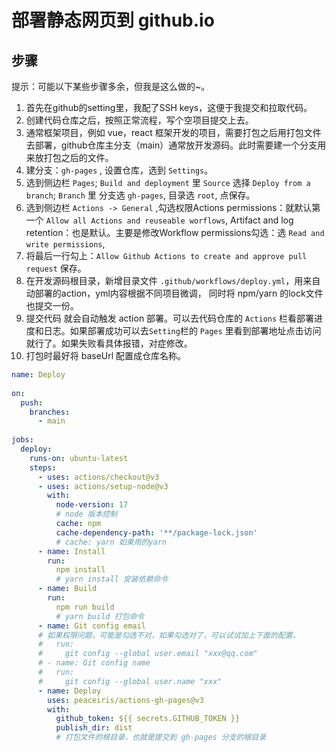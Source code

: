 # 部署静态网页到 github.io

## 步骤
提示：可能以下某些步骤多余，但我是这么做的~。
1. 首先在github的setting里，我配了SSH keys，这便于我提交和拉取代码。
2. 创建代码仓库之后，按照正常流程，写个空项目提交上去。
3. 通常框架项目，例如 vue，react 框架开发的项目，需要打包之后用打包文件去部署，github仓库主分支（main）通常放开发源码。此时需要建一个分支用来放打包之后的文件。
4. 建分支：`gh-pages` , 设置仓库，选到 `Settings`。
  1. 选到侧边栏 `Pages`; `Build and deployment` 里 `Source` 选择 `Deploy from a branch`;
  `Branch` 里 分支选 `gh-pages`, 目录选 `root`, 点保存。
  2. 选到侧边栏 `Actions -> General` ,勾选权限Actions permissions：就默认第一个 `Allow all Actions and reuseable worflows`, Artifact and log retention：也是默认。主要是修改Workflow permissions勾选：选 `Read and write permissions`, 
  3. 将最后一行勾上：`Allow Github Actions to create and approve pull request` 保存。
5. 在开发源码根目录，新增目录文件 `.github/workflows/deploy.yml`，用来自动部署的action，yml内容根据不同项目微调， 同时将 npm/yarn 的lock文件也提交一份。
6. 提交代码 就会自动触发 action 部署。可以去代码仓库的 `Actions` 栏看部署进度和日志。如果部署成功可以去`Setting`栏的 `Pages` 里看到部署地址点击访问就行了。如果失败看具体报错，对症修改。
7. 打包时最好将 baseUrl 配置成仓库名称。


```yml
name: Deploy
 
on:
  push:
    branches:
      - main
 
jobs:
  deploy:
    runs-on: ubuntu-latest
    steps:
      - uses: actions/checkout@v3
      - uses: actions/setup-node@v3
        with:
          node-version: 17
          # node 版本控制
          cache: npm
          cache-dependency-path: '**/package-lock.json'
          # cache: yarn 如果用的yarn
      - name: Install
        run: 
          npm install
          # yarn install 安装依赖命令
      - name: Build
        run: 
          npm run build
          # yarn build 打包命令
      - name: Git config email
      # 如果权限问题，可能是勾选不对，如果勾选对了，可以试试加上下面的配置。
      #   run:
      #     git config --global user.email "xxx@qq.com"
      # - name: Git config name
      #   run:
      #     git config --global user.name "xxx"
      - name: Deploy
        uses: peaceiris/actions-gh-pages@v3
        with:
          github_token: ${{ secrets.GITHUB_TOKEN }}
          publish_dir: dist
          # 打包文件的根目录，也就是提交到 gh-pages 分支的根目录

```